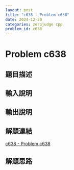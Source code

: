 ```yaml
---
layout: post
title: "c638 - Problem c638"
date: 2024-12-20
categories: zerojudge cpp
problem_id: c638
---
```


# Problem c638

## 題目描述



## 輸入說明



## 輸出說明



## 解題連結

[c638 - Problem c638](https://zerojudge.tw/ShowProblem?problemid=c638)

## 解題思路

